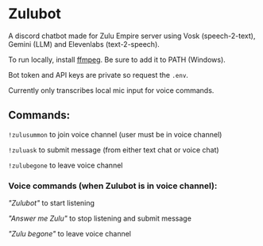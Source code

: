 # Zulubot

A discord chatbot made for Zulu Empire server using Vosk (speech-2-text), Gemini (LLM) and Elevenlabs (text-2-speech).

To run locally, install [ffmpeg](https://www.ffmpeg.org/download.html). Be sure to add it to PATH (Windows).

Bot token and API keys are private so request the ```.env```.

Currently only transcribes local mic input for voice commands.

## Commands:

```!zulusummon``` to join voice channel (user must be in voice channel)

```!zuluask``` to submit message (from either text chat or voice chat)

```!zulubegone``` to leave voice channel

### Voice commands (when Zulubot is in voice channel):

*"Zulubot"* to start listening

*"Answer me Zulu"* to stop listening and submit message

*"Zulu begone"* to leave voice channel
